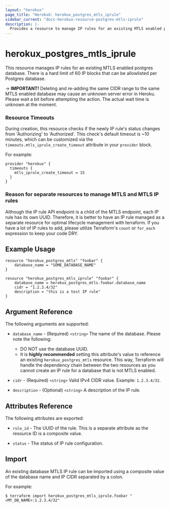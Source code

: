 ```yaml
---
layout: "herokux"
page_title: "HerokuX: herokux_postgres_mtls_iprule"
sidebar_current: "docs-herokux-resource-postgres-mtls-iprule"
description: |-
  Provides a resource to manage IP rules for an existing MTLS enabled postgres database
---
```


# herokux\_postgres\_mtls\_iprule

This resource manages IP rules for an existing MTLS enabled postgres database. There is a hard limit of 60 IP blocks that can be allowlisted per Postgres database.

-> **IMPORTANT!**
Deleting and re-adding the same CIDR range to the same MTLS enabled database may cause an unknown server error in Heroku.
Please wait a bit before attempting the action. The actual wait time is unknown at the moment.

### Resource Timeouts
During creation, this resource checks if the newly IP rule's status changes from 'Authorizing' to 'Authorized'.
This check's default timeout is ~10 minutes, which can be customized via the `timeouts.mtls_iprule_create_timeout` attribute
in your `provider` block.

For example:

```hcl-terraform
provider "herokux" {
  timeouts {
    mtls_iprule_create_timeout = 15
  }
}
```

### Reason for separate resources to manage MTLS and MTLS IP rules
Although the IP rule API endpoint is a child of the MTLS endpoint, each IP rule has its own UUID. Therefore, it is better
to have an IP rule managed as a separate resource for optimal lifecycle management with terraform. If you have a lot of IP rules
to add, please utilize Terraform's `count` or `for_each` expression to keep your code DRY.

## Example Usage

```hcl-terraform
resource "herokux_postgres_mtls" "foobar" {
	database_name = "SOME_DATABASE_NAME"
}

resource "herokux_postgres_mtls_iprule" "foobar" {
	database_name = herokux_postgres_mtls.foobar.database_name
	cidr = "1.2.3.4/32"
	description = "this is a test IP rule"
}
```

## Argument Reference

The following arguments are supported:

* `database_name` - (Required) `<string>` The name of the database. Please note the following:

    * DO NOT use the database UUID.
    * It is **highly recommended** setting this attribute's value to reference an existing `herokux_postgres_mtls` resource.
    This way, Terraform will handle the dependency chain between the two resources as you cannot create an IP rule for
    a database that is not MTLS enabled.

* `cidr` - (Required) `<string>` Valid IPv4 CIDR value. Example: `1.2.3.4/32`.

* `description` - (Optional) `<string>` A description of the IP rule.

## Attributes Reference

The following attributes are exported:

* `rule_id` - The UUID of the rule. This is a separate attribute as the resource ID is a composite value.

* `status` - The status of IP rule configuration.

## Import

An existing database MTLS IP rule can be imported using a composite value of the database name and IP CIDR separated by a colon.

For example:

```shell script
$ terraform import herokux_postgres_mtls_iprule.foobar "<MY_DB_NAME>:1.2.3.4/32"
```
